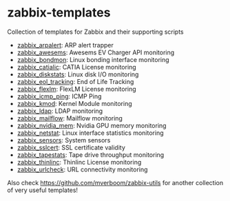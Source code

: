 # zabbix-templates

Collection of templates for Zabbix and their supporting scripts

* [zabbix_arpalert](zabbix-arpalert/): ARP alert trapper
* [zabbix_awesems](zabbix-awesems/): Awesems EV Charger API monitoring
* [zabbix_bondmon](zabbix-bondmon/): Linux bonding interface monitoring
* [zabbix_catialic](zabbix-catialic/): CATIA License monitoring
* [zabbix_diskstats](zabbix-diskstats/): Linux disk I/O monitoring
* [zabbix_eol_tracking](zabbix-eol-tracking/): End of Life Tracking
* [zabbix_flexlm](zabbix-flexlm/): FlexLM License monitoring
* [zabbix_icmp_ping](zabbix-icmp-ping/): ICMP Ping
* [zabbix_kmod](zabbix-kmod/): Kernel Module monitoring
* [zabbix_ldap](zabbix-ldap/): LDAP monitoring
* [zabbix_mailflow](zabbix-mailflow/): Mailflow monitoring
* [zabbix_nvidia_mem](zabbix-nvidia-mem/): Nvidia GPU memory monitoring
* [zabbix_netstat](zabbix-netstat/): Linux interface statistics monitoring
* [zabbix_sensors](zabbix-sensors/): System sensors
* [zabbix_sslcert](zabbix-sslcert/): SSL certificate validity
* [zabbix_tapestats](zabbix-tapestats/): Tape drive throughput monitoring
* [zabbix_thinlinc](zabbix-thinlinc/): Thinlinc License monitoring
* [zabbix_urlcheck](zabbix-urlcheck/): URL connectivity monitoring

Also check https://github.com/mverboom/zabbix-utils for another collection of very useful templates!
